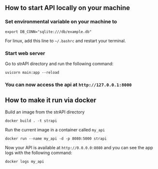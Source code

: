 ## How to start API locally on your machine

### Set environmental variable on your machine to 

`export DB_CONN="sqlite:///db/example.db"`

For linux, add this line to `~/.bashrc` and restart your terminal. 

### Start web server

Go to strAPI directory and run the following command: 

`uvicorn main:app --reload`

### You can now access the api at `http://127.0.0.1:8000` 

## How to make it run via docker

Build an image from the strAPI directory

`docker build . -t strapi`

Run the current image in a container called `my_api`

`docker run --name my_api -d -p 8080:5000 strapi`

Now your API is available at `http://0.0.0.0:8080` and you can see the app logs with the following command: 

`docker logs my_api`